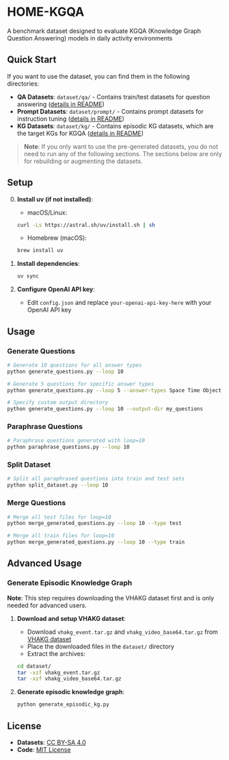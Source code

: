 # HOME-KGQA

A benchmark dataset designed to evaluate KGQA (Knowledge Graph Question Answering) models in daily activity environments


## Quick Start

If you want to use the dataset, you can find them in the following directories:

- **QA Datasets**: `dataset/qa/` - Contains train/test datasets for question answering ([details in README](dataset/qa/))
- **Prompt Datasets**: `dataset/prompt/` - Contains prompt datasets for instruction tuning ([details in README](dataset/prompt/))
- **KG Datasets**: `dataset/kg/` - Contains episodic KG datasets, which are the target KGs for KGQA ([details in README](dataset/kg/))


> **Note**: If you only want to use the pre-generated datasets, you do not need to run any of the following sections. The sections below are only for rebuilding or augmenting the datasets.

## Setup

0. **Install uv (if not installed)**:
   - macOS/Linux:
   ```bash
   curl -Ls https://astral.sh/uv/install.sh | sh
   ```
   - Homebrew (macOS):
   ```bash
   brew install uv
   ```

1. **Install dependencies**:
   ```bash
   uv sync
   ```

2. **Configure OpenAI API key**:
   - Edit `config.json` and replace `your-openai-api-key-here` with your OpenAI API key

## Usage

### Generate Questions
```bash
# Generate 10 questions for all answer types
python generate_questions.py --loop 10

# Generate 5 questions for specific answer types
python generate_questions.py --loop 5 --answer-types Space Time Object

# Specify custom output directory
python generate_questions.py --loop 10 --output-dir my_questions
```

### Paraphrase Questions
```bash
# Paraphrase questions generated with loop=10
python paraphrase_questions.py --loop 10
```

### Split Dataset
```bash
# Split all paraphrased questions into train and test sets
python split_dataset.py --loop 10
```

### Merge Questions
```bash
# Merge all test files for loop=10
python merge_generated_questions.py --loop 10 --type test

# Merge all train files for loop=10
python merge_generated_questions.py --loop 10 --type train
```

## Advanced Usage

### Generate Episodic Knowledge Graph

**Note**: This step requires downloading the VHAKG dataset first and is only needed for advanced users.

1. **Download and setup VHAKG dataset**:
   - Download `vhakg_event.tar.gz` and `vhakg_video_base64.tar.gz` from [VHAKG dataset](https://zenodo.org/records/11438499)
   - Place the downloaded files in the `dataset/` directory
   - Extract the archives:
   ```bash
   cd dataset/
   tar -xzf vhakg_event.tar.gz
   tar -xzf vhakg_video_base64.tar.gz
   ```

2. **Generate episodic knowledge graph**:
   ```bash
   python generate_episodic_kg.py
   ```

## License

- **Datasets**: [CC BY-SA 4.0](https://creativecommons.org/licenses/by-sa/4.0/)
- **Code**: [MIT License](https://opensource.org/licenses/MIT)
